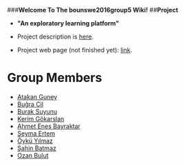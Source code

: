 ###**Welcome To The bounswe2016group5 Wiki!**
##**Project** 

*  **"An exploratory learning platform"**

* Project description is [here](https://github.com/bounswe/bounswe2016group5/wiki/Project-Description).

* Project web page (not finished yet): [link](http://digest.us-east-1.elasticbeanstalk.com/digest.frontend/).

# Group Members

* [Atakan Guney](https://github.com/bounswe/bounswe2016group5/wiki/Atakan-G%C3%BCney)
* [Buğra Çil](https://github.com/bounswe/bounswe2016group5/wiki/Bu%C4%9Fra-%C3%87il)
* [Burak Suyunu](https://github.com/bounswe/bounswe2016group5/wiki/Burak-Suyunu)
* [Kerim Gökarslan](https://github.com/bounswe/bounswe2016group5/wiki/Kerim-G%C3%B6karslan)
* [Ahmet Enes Bayraktar](https://github.com/bounswe/bounswe2016group5/wiki/Ahmet-Enes-Bayraktar)
* [Şeyma Ertem](https://github.com/bounswe/bounswe2016group5/wiki/Seyma-Ertem)
* [Öykü Yılmaz](https://github.com/bounswe/bounswe2016group5/wiki/Oyku-Yilmaz)
* [Şahin Batmaz](https://github.com/bounswe/bounswe2016group5/wiki/Sahin-Batmaz)
* [Ozan Bulut](https://github.com/bounswe/bounswe2016group5/wiki/Ozan-Bulut)
